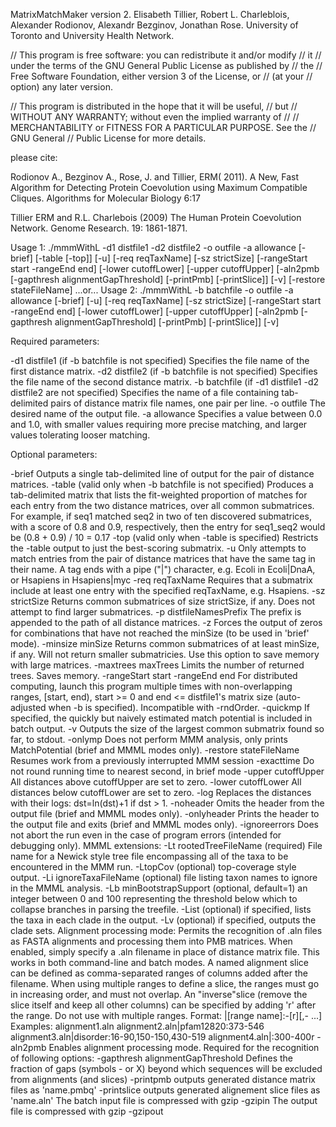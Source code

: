 MatrixMatchMaker version 2. Elisabeth Tillier, Robert L. Charleblois,
Alexander Rodionov, Alexandr Bezginov, Jonathan Rose. University of Toronto
and University Health Network.

// This program is free software: you can redistribute it and/or modify // it
// under the terms of the GNU General Public License as published by // the
// Free Software Foundation, either version 3 of the License, or // (at your
// option) any later version.

// This program is distributed in the hope that it will be useful, // but
// WITHOUT ANY WARRANTY; without even the implied warranty of //
// MERCHANTABILITY or FITNESS FOR A PARTICULAR PURPOSE. See the // GNU General
// Public License for more details.

please cite:

Rodionov A., Bezginov A., Rose, J. and Tillier, ERM( 2011). A New, Fast
Algorithm for Detecting Protein Coevolution using Maximum Compatible Cliques.
Algorithms for Molecular Biology 6:17

Tillier ERM and R.L. Charlebois (2009) The Human Protein Coevolution Network.
Genome Research. 19: 1861-1871.

Usage 1: ./mmmWithL -d1 distfile1 -d2 distfile2 -o outfile -a allowance [-brief] [-table [-top]] [-u] [-req reqTaxName] [-sz strictSize] [-rangeStart start -rangeEnd end] [-lower cutoffLower] [-upper cutoffUpper] [-aln2pmb [-gapthresh alignmentGapThreshold] [-printPmb] [-printSlice]] [-v] [-restore stateFileName]
...or...
Usage 2: ./mmmWithL -b batchfile -o outfile -a allowance [-brief] [-u] [-req reqTaxName] [-sz strictSize] [-rangeStart start -rangeEnd end] [-lower cutoffLower] [-upper cutoffUpper] [-aln2pmb [-gapthresh alignmentGapThreshold] [-printPmb] [-printSlice]] [-v]

Required parameters:

-d1 distfile1 (if -b batchfile is not specified)
	Specifies the file name of the first distance matrix.
-d2 distfile2 (if -b batchfile is not specified)
	Specifies the file name of the second distance matrix.
-b batchfile (if -d1 distfile1 -d2 distfile2 are not specified)
	Specifies the name of a file containing tab-delimited pairs of distance matrix file names, one pair per line.
-o outfile
	The desired name of the output file.
-a allowance
	Specifies a value between 0.0 and 1.0, with smaller values requiring more precise matching, and larger values tolerating looser matching.

Optional parameters:

-brief
	Outputs a single tab-delimited line of output for the pair of distance matrices.
-table (valid only when -b batchfile is not specified)
	Produces a tab-delimited matrix that lists the fit-weighted proportion of matches for each entry from the two distance matrices, over all common submatrices. For example, if seq1 matched seq2 in two of ten discovered submatrices, with a score of 0.8 and 0.9, respectively, then the entry for seq1_seq2 would be (0.8 + 0.9) / 10 = 0.17
-top (valid only when -table is specified)
	Restricts the -table output to just the best-scoring submatrix.
-u
	Only attempts to match entries from the pair of distance matrices that have the same tag in their name. A tag ends with a pipe ("|") character, e.g. Ecoli in Ecoli|DnaA, or Hsapiens in Hsapiens|myc
-req reqTaxName
	Requires that a submatrix include at least one entry with the specified reqTaxName, e.g. Hsapiens.
-sz strictSize
	Returns common submatrices of size strictSize, if any. Does not attempt to find larger submatrices.
-p distfileNamesPrefix
	The prefix is appended to the path of all distance matrices.
-z
	Forces the output of zeros for combinations that have not reached the minSize (to be used in 'brief' mode).
-minsize minSize
	Returns common submatrices of at least minSize, if any. Will not return smaller submatricies. Use this option to save memory with large matrices.
-maxtrees maxTrees
	Limits the number of returned trees. Saves memory.
-rangeStart start -rangeEnd end
	For distributed computing, launch this program multiple times with non-overlapping ranges, [start, end), start >= 0 and end <= distfile1's matrix size (auto-adjusted when -b is specified). Incompatible with -rndOrder.
-quickmp
	If specified, the quickly but naively estimated match potential is included in batch output.
-v
	Outputs the size of the largest common submatrix found so far, to stdout.
-onlymp
	Does not perform MMM analysis, only prints MatchPotential (brief and MMML modes only).
-restore stateFileName
	Resumes work from a previously interrupted MMM session
-exacttime
	Do not round running time to nearest second, in brief mode
-upper cutoffUpper
	All distances above cutoffUpper are set to zero.
-lower cutoffLower
	All distances below cutoffLower are set to zero.
-log
	Replaces the distances with their logs: dst=ln(dst)+1 if dst > 1.
-noheader
	Omits the header from the output file (brief and MMML modes only).
-onlyheader
	Prints the header to the output file and exits (brief and MMML modes only).
-ignoreerrors
	Does not abort the run even in the case of program errors (intended for debugging only).
MMML extensions:
	-Lt rootedTreeFileName (required)
		File name for a Newick style tree file encompassing all of the taxa to be encountered in the MMM run.
	-LtopCov (optional)
		top-coverage style output.
	-Li ignoreTaxaFileName (optional)
		file listing taxon names to ignore in the MMML analysis.
	-Lb minBootstrapSupport (optional, default=1)
		an integer between 0 and 100 representing the threshold below which to collapse branches in parsing the treefile.
	-List (optional)
		if specified, lists the taxa in each clade in the output.
	-Lv (optional)
		if specified, outputs the clade sets.
Alignment processing mode:
	Permits the recognition of .aln files as FASTA alignments and processing them into PMB matrices.
	When enabled, simply specify a .aln filename in place of distance matrix file. This works in both command-line and batch modes.
	A named alignment slice can be defined as comma-separated ranges of columns added after the filename.
	When using multiple ranges to define a slice, the ranges must go in increasing order, and must not overlap.
	An "inverse"slice (remove the slice itself and keep all other columns) can be specified by adding 'r' after the range. Do not use with multiple ranges.
	Format: <filename>|[range name]:<start>-<end>[r][,<start>-<end> ...]
	Examples:
		alignment1.aln
		alignment2.aln|pfam12820:373-546
		alignment3.aln|disorder:16-90,150-150,430-519
		alignment4.aln|:300-400r
	-aln2pmb
		Enables alignment processing mode. Required for the recognition of following options:
	-gapthresh alignmentGapThreshold
		Defines the fraction of gaps (symbols - or X) beyond which sequences will be excluded from alignments (and slices)
	-printpmb
		outputs generated distance matrix files as 'name.pmbq'
	-printslice
		outputs generated alignement slice files as 'name.aln'
The batch input file is compressed with gzip
	-gzipin 
The output file is compressed with gzip
	-gzipout 
